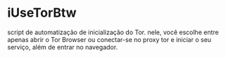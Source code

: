 # iUseTorBtw
script de automatização de inicialização do Tor. nele, você escolhe entre apenas abrir o Tor Browser ou conectar-se no proxy tor e iniciar o seu serviço, além de entrar no navegador.
